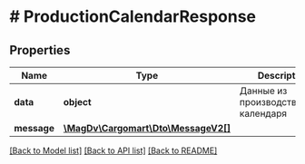 # # ProductionCalendarResponse

## Properties

Name | Type | Description | Notes
------------ | ------------- | ------------- | -------------
**data** | **object** | Данные из производственного календаря |
**message** | [**\MagDv\Cargomart\Dto\MessageV2[]**](MessageV2.md) |  | [optional]

[[Back to Model list]](../../README.md#models) [[Back to API list]](../../README.md#endpoints) [[Back to README]](../../README.md)

